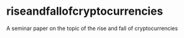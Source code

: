 # riseandfallofcryptocurrencies
A seminar paper on the topic of the rise and fall of cryptocurrencies
